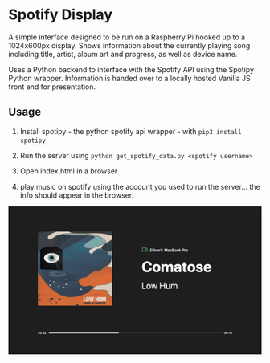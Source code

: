 # Spotify Display

A simple interface designed to be run on a Raspberry Pi hooked up to a 1024x600px display. Shows information about the currently playing song including title, artist, album art and progress, as well as device name.

Uses a Python backend to interface with the Spotify API using the Spotipy Python wrapper. Information is handed over to a locally hosted Vanilla JS front end for presentation.

## Usage

1. Install spotipy - the python spotify api wrapper - with `pip3 install spotipy`

2. Run the server using `python get_spotify_data.py <spotify username>`

3. Open index.html in a browser

4. play music on spotify using the account you used to run the server... the info should appear in the browser.

![preview](./preview.png)
